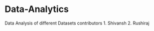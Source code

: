 # Data-Analytics
Data Analysis of different Datasets
contributors 1. Shivansh
             2. Rushiraj
